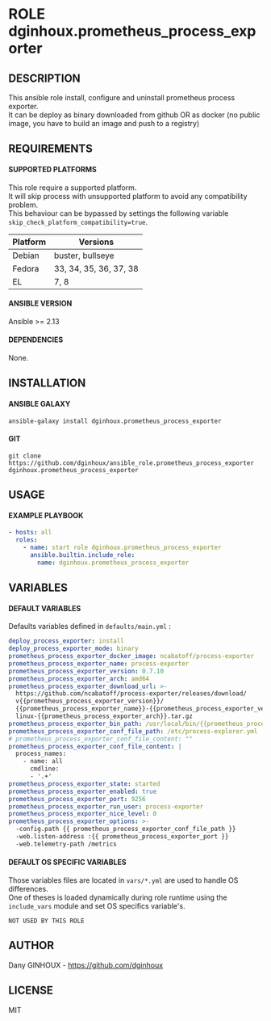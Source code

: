 # ROLE dginhoux.prometheus_process_exporter



## DESCRIPTION

This ansible role install, configure and uninstall prometheus process exporter.<br />
It can be deploy as binary downloaded from github OR as docker (no public image, you have to build an image and push to a registry)



## REQUIREMENTS

#### SUPPORTED PLATFORMS

This role require a supported platform.<br />
It will skip process with unsupported platform to avoid any compatibility problem.<br />
This behaviour can be bypassed by settings the following variable `skip_check_platform_compatibility=true`.

| Platform | Versions |
|----------|----------|
| Debian | buster, bullseye |
| Fedora | 33, 34, 35, 36, 37, 38 |
| EL | 7, 8 |

#### ANSIBLE VERSION

Ansible >= 2.13

#### DEPENDENCIES

None.



## INSTALLATION

#### ANSIBLE GALAXY

```shell
ansible-galaxy install dginhoux.prometheus_process_exporter
```
#### GIT

```shell
git clone https://github.com/dginhoux/ansible_role.prometheus_process_exporter dginhoux.prometheus_process_exporter
```


## USAGE

#### EXAMPLE PLAYBOOK

```yaml
- hosts: all
  roles:
    - name: start role dginhoux.prometheus_process_exporter
      ansible.builtin.include_role:
        name: dginhoux.prometheus_process_exporter
```


## VARIABLES

#### DEFAULT VARIABLES

Defaults variables defined in `defaults/main.yml` : 

```yaml
deploy_process_exporter: install
deploy_process_exporter_mode: binary
prometheus_process_exporter_docker_image: ncabatoff/process-exporter
prometheus_process_exporter_name: process-exporter
prometheus_process_exporter_version: 0.7.10
prometheus_process_exporter_arch: amd64
prometheus_process_exporter_download_url: >-
  https://github.com/ncabatoff/process-exporter/releases/download/
  v{{prometheus_process_exporter_version}}/
  {{prometheus_process_exporter_name}}-{{prometheus_process_exporter_version}}.
  linux-{{prometheus_process_exporter_arch}}.tar.gz
prometheus_process_exporter_bin_path: /usr/local/bin/{{prometheus_process_exporter_name}}
prometheus_process_exporter_conf_file_path: /etc/process-explorer.yml
# prometheus_process_exporter_conf_file_content: ""
prometheus_process_exporter_conf_file_content: |
  process_names:
    - name: all
      cmdline: 
      - '.+'
prometheus_process_exporter_state: started
prometheus_process_exporter_enabled: true
prometheus_process_exporter_port: 9256
prometheus_process_exporter_run_user: process-exporter
prometheus_process_exporter_nice_level: 0
prometheus_process_exporter_options: >-
  -config.path {{ prometheus_process_exporter_conf_file_path }}
  -web.listen-address :{{ prometheus_process_exporter_port }}
  -web.telemetry-path /metrics
```

#### DEFAULT OS SPECIFIC VARIABLES

Those variables files are located in `vars/*.yml` are used to handle OS differences.<br />
One of theses is loaded dynamically during role runtime using the `include_vars` module and set OS specifics variable's.

`NOT USED BY THIS ROLE`



## AUTHOR

Dany GINHOUX - https://github.com/dginhoux



## LICENSE

MIT
